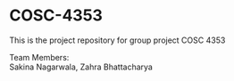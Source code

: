# COSC-4353
This is the project repository for group project COSC 4353  
  
Team Members:  
Sakina Nagarwala,
Zahra Bhattacharya
